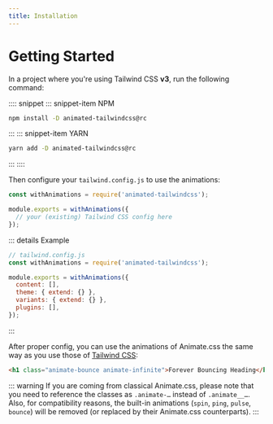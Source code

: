 ```yaml
---
title: Installation
---
```


<!-- markdownlint-disable MD025 -->

# Getting Started

In a project where you're using Tailwind CSS **v3**, run the following command:

:::: snippet
::: snippet-item NPM

```bash
npm install -D animated-tailwindcss@rc
```

:::
::: snippet-item YARN

```bash
yarn add -D animated-tailwindcss@rc
```

:::
::::

Then configure your `tailwind.config.js` to use the animations:

```js
const withAnimations = require('animated-tailwindcss');

module.exports = withAnimations({
  // your (existing) Tailwind CSS config here
});
```

::: details Example

```js
// tailwind.config.js
const withAnimations = require('animated-tailwindcss');

module.exports = withAnimations({
  content: [],
  theme: { extend: {} },
  variants: { extend: {} },
  plugins: [],
});
```

:::

After proper config, you can use the animations of Animate.css the same way as you use those of [Tailwind CSS](https://tailwindcss.com/docs/animation):

```html
<h1 class="animate-bounce animate-infinite">Forever Bouncing Heading</h1>
```

::: warning
If you are coming from classical Animate.css, please note that you need to reference the classes as `.animate-…` instead of `.animate__…`. Also, for compatibility reasons, the built-in animations (`spin`, `ping`, `pulse`, `bounce`) will be removed (or replaced by their Animate.css counterparts).
:::
